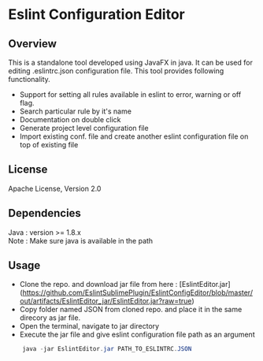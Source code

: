 Eslint Configuration Editor
=============================

Overview
--------
This is a standalone tool developed using JavaFX in java. It can be used for editing .eslintrc.json configuration file.
This tool provides following functionality.

- Support for setting all rules available in eslint to error, warning or off flag. 
- Search particular rule by it's name
- Documentation on double click 
- Generate project level configuration file
- Import existing conf. file and create another eslint configuration file on top of existing file


License
-------
Apache License, Version 2.0


Dependencies
-------
Java : version >= 1.8.x <br />
Note : Make sure java is available in the path


Usage
------
- Clone the repo. and download jar file from here : [EslintEditor.jar]      (https://github.com/EslintSublimePlugin/EslintConfigEditor/blob/master/out/artifacts/EslintEditor_jar/EslintEditor.jar?raw=true)
- Copy folder named JSON from cloned repo. and place it in the same direcory as jar file.<br />
- Open the terminal, navigate to jar directory<br />
- Execute the jar file and give eslint configuration file path as an argument<br />

```Java
    java -jar EslintEditor.jar PATH_TO_ESLINTRC.JSON

```


